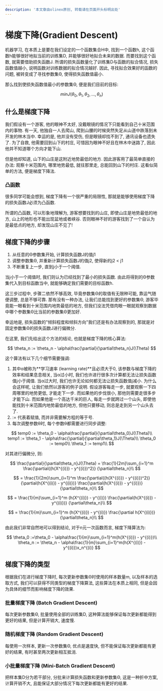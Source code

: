 ```yaml
---
description: '本文章由olinex原创, 转载请在页面开头标明出处'
---
```


# 梯度下降\(Gradient Descent\)

机器学习, 在本质上是要在我们设定的一个函数集合H中, 找到一个函数h, 这个函数h能够很好地拟当前的训练集D, 并能够很好地拟合未来的数据. 而要找到这个函数, 就需要借助损失函数J. 所谓的损失函数量化了训练集D与函数的拟合情况, 损失函数值越小, 说明函数对训练数据的拟合情况越好. 因此, 寻找拟合效果好的函数的问题, 被转变成了寻找参数集Θ, 使得损失函数值最小.

那么找到使损失函数值最小的参数集Θ, 便是我们目前的目标:

$$
minJ(\theta_0,\theta_1,\theta
_2, ..., \theta_n)
$$

## 什么是梯度下降

我们假设有一个游客, 他的眼神不太好, 没戴眼镜的情况下只能看到自己十米范围内的事物. 有一天, 他独自一人去爬山, 爬到山腰的时候突然失足从山道中跌落到未开发的林木当中. 幸运的是, 他并没有受伤, 但是眼镜却找不到了, 通讯设备也遗失了. 为了自救, 他需要回到山下的村庄, 可惜因为眼神不好且在林木中迷路了, 因此他并不知道哪个方向才能下山. 

但是他却知道, 山下的山庄是这附近地势最低的地方. 因此游客用了最简单直接的办法: 观察十米范围内, 哪里地势最低, 就往那里走, 总能回到山下的村庄. 这看似简单的方法, 便是梯度下降法.

### 凸函数

很多同学可能会想到, 梯度下降有一个很严重的局限性, 那就是能够使用梯度下降的损失函数J必须为凸函数.

所谓的凸函数, 可以形象地理解为, 游客想要找到的山庄, 即使山庄是地势最低的地方, 山上的地形也不能出现盆地或者峡谷. 否则眼神不好的游客找到了一个自认为是最低点的地方, 却发现山庄不见了!

## 梯度下降的步骤

1. 从任意的Θ参数集开始, 计算损失函数J的值j1
2. 调整参数集Θ, 并重新计算损失函数J的值j2, 使得新的j2 &lt; j1
3. 不断重复上一步, 直到j小于一个阈值.

当j小于一个阈值时, 我们则认为已经找到了最小的损失函数. 由此将得到的Θ参数集代入到目标函数当中, 就能够确定我们需要的目标函数h.

这三步过程中, 步骤二依然不够高效, 毕竟参数集Θ的取值有无限种可能, 靠运气随便调整, 总是不够可靠. 那有没有一种办法, 让我们总能找到更好的参数集Θ, 游客毕竟能一眼看到十米范围内地势最低的地方, 但我们没法凭借肉眼一眼就观察到数据中哪个参数集Θ比当前的参数集Θ更加好.

幸运地是, 损失函数的"倾斜程度和倾斜方向"我们还是有办法观察到的, 那就是对固定参数集Θ的损失函数J进行偏微分.

在这里, 我们先给出这个方法的结论, 也就是梯度下降的核心算法:

$$
\theta_n := \theta_n - \alpha\frac{\partial}{\partial\theta_n}J(\Theta)
$$

这个算法有以下几个细节需要强调:

1. 其中α被称为**学习速率 \(learning rate\)**且必须大于0, 该参数与梯度下降的效率和结果息息相关, 当α过小时, 我们也许进行很多次计算都无法让损失函数值j小于阈值. 当α过大时, 我们也许无论如何都无法让损失函数值j减小. 为什么会这样呢, 让我们依然以游客的例子说明. 假设游客每走一步, 就要观察一下四周哪里的地势更低, 才能走下一步. 而如果他的步伐很小, 那他则需要走很多步才能下山. 而如果他是一个高达千米的巨人, 每走一步就跨过一个山头, 即使他能找到十米范围内地势最低的地方, 但他只要移动, 则总是走到另一个山头去了.
2. := 代表着赋值, 而并非需要解方程的等于号.
3. 每次调整参数θ时, 每个参数θ都需要进行同步调整:

$$
temp0 := \theta_0 - \alpha\frac{\partial}{\partial\theta_0}J(\Theta)\\
temp1 := \theta_1 - \alpha\frac{\partial}{\partial\theta_1}J(\Theta)\\
\theta_0 := temp0\\
\theta_1 := temp1\\
$$

对其进行偏微分, 则:

$$
\frac{\partial}{\partial\theta_n}J(\Theta) = 
\frac{1}{2m}\sum_{i=1}^m
\frac{\partial((h(X^{(i)}) - y^{(i)})^2)}
{\partial\theta_n}\\
$$

$$
= \frac{1}{2m}\sum_{i=1}^m
\frac{\partial((h(X^{(i)}) - y^{(i)})^2)}
{\partial(h(X^{(i)}) - y^{(i)})}
\frac{\partial(h(X^{(i)}) - y^{(i)})}
{\partial\theta_n}\\
$$

$$
= \frac{1}{m}\sum_{i=1}^m
(h(X^{(i)}) - y^{(i)})
\frac{\partial(h(X^{(i)}) - y^{(i)})}
{\partial\theta_n}\\
$$

$$
= \frac{1}{m}\sum_{i=1}^m
(h(X^{(i)}) - y^{(i)})
\frac{\partial h(X^{(i)})}
{\partial\theta_n}\\
$$

由此我们非常自然地可以得到结论, 对于n元一次函数而言, 梯度下降算法为:

$$
\theta_0 :=\theta_0 - \alpha\frac{1}{m}\sum_{i=1}^m(h(X^{(i)}) - y^{(i)})\\
\theta_n := \theta_n - \alpha\frac{1}{m}\sum_{i=1}^m(h(X^{(i)}) - y^{(i)})x_n^{(i)}
$$

## 梯度下降的类型

根据我们在进行梯度下降时, 每次更新参数集Θ时使用的样本数量m, 以及样本的选取方式, 我们可以获得不同类型的梯度下降算法, 这些算法在本质上相同, 但是会因为具体的细节而影响梯度下降的效果.

### 批量梯度下降 \(Batch Gradient Descent\)

每次更新参数集Θ, 批量使用全部的训练集D, 这种算法能够保证每次更新都能得到更好的结果, 但是计算开销大, 速度慢.

### 随机梯度下降 \(Random Gradient Descent\)

每使用一次样本, 更新一次参数集Θ, 优点是速度快, 但不能保证每次更新都能有更好的结果, 有时甚至两次更新相互抵消.

### 小批量梯度下降 \(Mini-Batch Gradient Descent\)

把样本集D分为若干部分, 分批来计算损失函数和更新参数集Θ, 这是一种折中方案, 计算开销不大, 且能保证大部分情况下每次更新都能有更好的结果.

